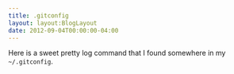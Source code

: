 ```yaml
---
title: .gitconfig
layout: layout:BlogLayout
date: 2012-09-04T00:00:00-04:00
---
```


Here is a sweet pretty log command that I found somewhere in my `~/.gitconfig`.

<script src="https://gist.github.com/3658683.js?file=.gitconfig"> </script>
